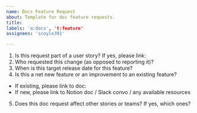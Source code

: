 ```yaml
---
name: Docs Feature Request
about: Template for doc feature requests.
title: 
labels: 'a:docs', 't:feature'
assignees: 'scoyle391'

---
```


1. Is this request part of a user story? If yes, please link:
2. Who requested this change (as opposed to reporting it)?
3. When is this target release date for this feature?
4. Is this a net new feature or an improvement to an existing feature?
  * If existing, please link to doc:
  * If new, please link to Notion doc / Slack convo / any available resources
5. Does this doc request affect other stories or teams? If yes, which ones?  